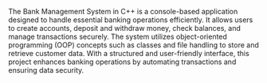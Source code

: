 The Bank Management System in C++ is a console-based application designed to handle essential banking operations efficiently. It allows users to create accounts, deposit and withdraw money, check balances, and manage transactions securely. The system utilizes object-oriented programming (OOP) concepts such as classes and file handling to store and retrieve customer data. With a structured and user-friendly interface, this project enhances banking operations by automating transactions and ensuring data security.
